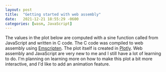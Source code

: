 ```yaml
---
layout: post
title:  "Getting started with web assembly"
date:   2021-12-21 18:55:29 -0600
categories: [wasm, JavaScript]
---
```


The values in the plot below are computed with a sine function called from JavaScript and written in C code. The C code
was compiled to web assembly using [Emscripten](https://emscripten.org/). The plot itself is created in
[Plotly](https://plotly.com/javascript/). Web assembly and JavaScript are very new to me and I still have a lot of
learning to do. I'm planning on learning more on how to make this plot a bit more interactive, and I'd like to add an
animation feature.

<div id="tester" style="width:600px;height:500px;"></div>

<script type="text/javascript">

    var Module = {
        onRuntimeInitialized: function() {
            plotsin();
        }
    };

    function plotsin() {
        "use strict";

        let size = 1000;

        // allocate memory for t and create a buffer from the heap
        let t_ptr = _calloc(size, Float32Array.BYTES_PER_ELEMENT);
        let t = new Float32Array(HEAPF32.buffer, t_ptr, size);

        let max = 2 * Math.PI;

        for (let i = 0; i <= size; i++) {
            t[i] = i / size * max;
        }

        // allocate memory for x
        let x_ptr = _calloc(size, Float32Array.BYTES_PER_ELEMENT);

        // compute the sin of t and store it in x
        _chl_sin_array(size, t_ptr, x_ptr);

        // create a buffer from x on the heap
        let x = new Float32Array(HEAPF32.buffer, x_ptr, size);

        // plot sin(t)
        let TESTER = document.getElementById('tester');
        let trace = { x: t, y: x, type: 'line' };
        let layout = {};
        let config = { staticPlot: true };
        Plotly.newPlot(TESTER, [trace], layout, config);

        // free the t and x memory
        _free(t_ptr);
        _free(x_ptr);
    }

</script>
<script type="text/javascript" src="https://cdn.plot.ly/plotly-2.6.3.min.js"></script>
<script type="text/javascript" src="{{ base.url | prepend: site.url }}/assets/js/chlsin.js"></script>
